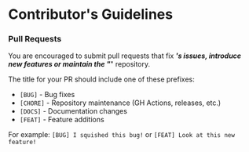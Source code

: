 # Contributor's Guidelines

### Pull Requests

You are encouraged to submit pull requests that fix ___'s issues, introduce new features or maintain the "___" repository.



The title for your PR should include one of these prefixes:

- `[BUG]` - Bug fixes
- `[CHORE]` - Repository maintenance (GH Actions, releases, etc.)
- `[DOCS]` - Documentation changes
- `[FEAT]` - Feature additions

For example: `[BUG] I squished this bug!` or `[FEAT] Look at this new feature!`